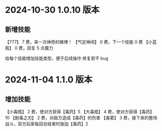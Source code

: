 # 2024-10-30 1.0.10 版本

## 新增技能

【777】
7 费，来一次神奇的赌博！
【气定神闲】
0 费，下一个技能 0 费
【小蓝瓶】
0 费，回复 5 点魔力

给每个技能增加技能类型，便于后续操作
修复若干 bug

# 2024-11-04 1.1.0 版本

## 增加技能

【小毒瓶】
2 费，使对方获得【毒药】5
【大毒瓶】
4 费，使对方获得【毒药】10
【剧毒之刃】
2 费，对敌方造成【毒药】的伤害
【毒雾】
3 费，接下来的整场战斗，双方玩家每回合结束时施加【毒药】2
